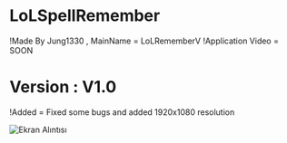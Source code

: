 # LoLSpellRemember
!Made By Jung1330 , MainName = LoLRememberV
!Application Video = SOON

# Version : V1.0
!Added = Fixed some bugs and added 1920x1080 resolution

![Ekran Alıntısı](https://user-images.githubusercontent.com/81483108/114376796-a3c21900-9b8e-11eb-8a6f-6241b24ab5a0.PNG)



